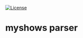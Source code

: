 [![License](https://img.shields.io/badge/License-Apache_2.0-blue.svg)](https://opensource.org/licenses/Apache-2.0)

# myshows parser
